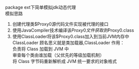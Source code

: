 package ext下简单模拟jdk动态代理  
模拟思路   
1. 创建代理类$Proxy0源代码文件实现被代理的接口   
2. 使用JavaCompiler技术编译该$Proxy0文件获取到$Proxy0.class
3. 使用ClassLoader将该$Proxy0.class加入到当前JVM内存中   
ClassLoader 顾名思义就是类加载器,ClassLoader 作用：  
负责将 Class 加载到 JVM 中  
审查每个类由谁加载（父优先的等级加载机制）  
将 Class 字节码重新解析成 JVM 统一要求的对象格式

